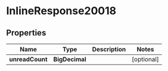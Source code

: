 

# InlineResponse20018


## Properties

Name | Type | Description | Notes
------------ | ------------- | ------------- | -------------
**unreadCount** | **BigDecimal** |  |  [optional]



